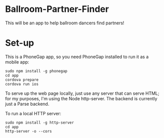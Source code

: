 # Ballroom-Partner-Finder

This will be an app to help ballroom dancers find partners!

# Set-up

This is a PhoneGap app, so you need PhoneGap installed to run it as a mobile app:

```
sudo npm install -g phonegap
cd app
cordova prepare
cordova run ios
```

To serve up the web page locally, just use any server that can serve HTML; for my purposes, I'm using the Node http-server.  The backend is currently just a Parse backend.

To run a local HTTP server:

```
sudo npm install -g http-server
cd app
http-server -o --cors
```